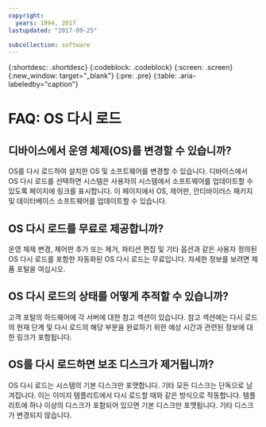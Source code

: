 ```yaml
---
copyright:
  years: 1994, 2017
lastupdated: "2017-09-25"

subcollection: software
---
```


{:shortdesc: .shortdesc}
{:codeblock: .codeblock}
{:screen: .screen}
{:new_window: target="_blank"}
{:pre: .pre}
{:table: .aria-labeledby="caption"}

# FAQ: OS 다시 로드

## 디바이스에서 운영 체제(OS)를 변경할 수 있습니까?

OS를 <!--[OS Reload](perform-os-reload-device.html){:new_window}--> 다시 로드하여 설치한 OS 및 소프트웨어를 변경할 수 있습니다. 디바이스에서 OS 다시 로드를 선택하면 시스템은 사용자의 시스템에서 소프트웨어를 업데이트할 수 있도록 페이지에 링크를 표시합니다. 이 페이지에서 OS, 제어판, 안티바이러스 패키지 및 데이터베이스 소프트웨어를 업데이트할 수 있습니다.

## OS 다시 로드를 무료로 제공합니까?

운영 체제 변경, 제어판 추가 또는 제거, 파티션 편집 및 기타 옵션과 같은 사용자 정의된 OS 다시 로드를 포함한 자동화된 OS 다시 로드는 무료입니다. 자세한 정보를 보려면 제품 포털을 여십시오. 

## OS 다시 로드의 상태를 어떻게 추적할 수 있습니까?

고객 포털의 하드웨어에 각 서버에 대한 참고 섹션이 있습니다. 참고 섹션에는 다시 로드의 현재 단계 및 다시 로드의 해당 부분을 완료하기 위한 예상 시간과 관련된 정보에 대한 링크가 포함됩니다.

## OS를 다시 로드하면 보조 디스크가 제거됩니까?

OS 다시 로드는 시스템의 기본 디스크만 포맷합니다. 기타 모든 디스크는 단독으로 남겨집니다. 이는 이미지 템플리트에서 다시 로드할 때와 같은 방식으로 작동합니다. 템플리트에 하나 이상의 디스크가 포함되어 있으면 기본 디스크만 포맷됩니다. 기타 디스크가 변경되지 않습니다.
